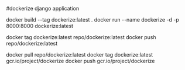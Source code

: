 #dockerize django application

docker build --tag dockerize:latest .
docker run --name dockerize -d -p 8000:8000 dockerize:latest

docker tag dockerize:latest repo/dockerize:latest
docker push repo/dockerize:latest

docker pull repo/dockerize:latest
docker tag dockerize:latest gcr.io/project/dockerize
docker push gcr.io/project/dockerize
